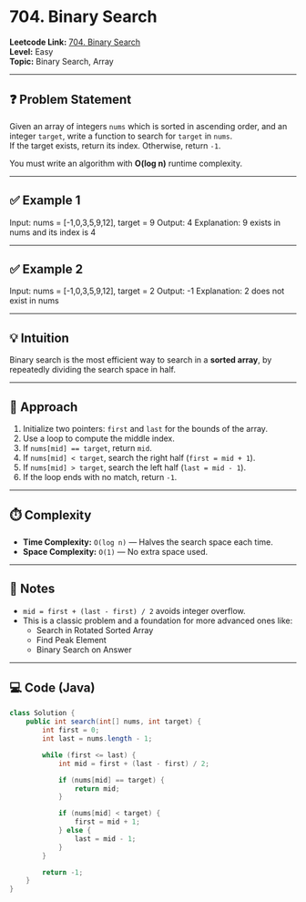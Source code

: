 # 704. Binary Search

**Leetcode Link:** [704. Binary Search](https://leetcode.com/problems/binary-search/)  
**Level:** Easy  
**Topic:** Binary Search, Array

---

## ❓ Problem Statement

Given an array of integers `nums` which is sorted in ascending order, and an integer `target`, write a function to search for `target` in `nums`.  
If the target exists, return its index. Otherwise, return `-1`.

You must write an algorithm with **O(log n)** runtime complexity.

---

## ✅ Example 1

Input: nums = [-1,0,3,5,9,12], target = 9
Output: 4
Explanation: 9 exists in nums and its index is 4


---

## ✅ Example 2

Input: nums = [-1,0,3,5,9,12], target = 2
Output: -1
Explanation: 2 does not exist in nums



---

## 💡 Intuition

Binary search is the most efficient way to search in a **sorted array**, by repeatedly dividing the search space in half.

---

## 🧠 Approach

1. Initialize two pointers: `first` and `last` for the bounds of the array.
2. Use a loop to compute the middle index.
3. If `nums[mid] == target`, return `mid`.
4. If `nums[mid] < target`, search the right half (`first = mid + 1`).
5. If `nums[mid] > target`, search the left half (`last = mid - 1`).
6. If the loop ends with no match, return `-1`.

---

## ⏱️ Complexity

- **Time Complexity:** `O(log n)` — Halves the search space each time.
- **Space Complexity:** `O(1)` — No extra space used.

---

## 📝 Notes

- `mid = first + (last - first) / 2` avoids integer overflow.
- This is a classic problem and a foundation for more advanced ones like:
  - Search in Rotated Sorted Array
  - Find Peak Element
  - Binary Search on Answer

---

## 💻 Code (Java)

```java
class Solution {
    public int search(int[] nums, int target) {
        int first = 0;
        int last = nums.length - 1;

        while (first <= last) {
            int mid = first + (last - first) / 2;

            if (nums[mid] == target) {
                return mid;
            }

            if (nums[mid] < target) {
                first = mid + 1;
            } else {
                last = mid - 1;
            }
        }

        return -1;
    }
}
